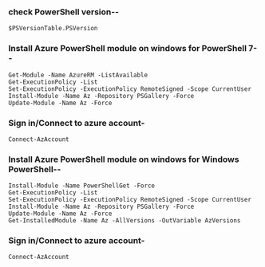 ### check PowerShell version--
``` 
$PSVersionTable.PSVersion
```
### Install Azure PowerShell module on windows for PowerShell 7--
``` 
Get-Module -Name AzureRM -ListAvailable
Get-ExecutionPolicy -List
Set-ExecutionPolicy -ExecutionPolicy RemoteSigned -Scope CurrentUser
Install-Module -Name Az -Repository PSGallery -Force
Update-Module -Name Az -Force
```
### Sign in/Connect to azure account-
``` 
Connect-AzAccount
```

### Install Azure PowerShell module on windows for Windows PowerShell--
``` 
Install-Module -Name PowerShellGet -Force
Get-ExecutionPolicy -List
Set-ExecutionPolicy -ExecutionPolicy RemoteSigned -Scope CurrentUser
Install-Module -Name Az -Repository PSGallery -Force
Update-Module -Name Az -Force
Get-InstalledModule -Name Az -AllVersions -OutVariable AzVersions
```

### Sign in/Connect to azure account-
``` 
Connect-AzAccount
```
